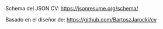 Schema del JSON CV:
https://jsonresume.org/schema/

Basado en el diseñor de:
https://github.com/BartoszJarocki/cv